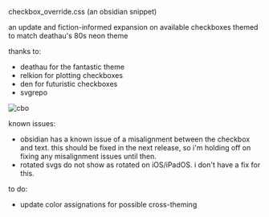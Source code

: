 checkbox_override.css (an obsidian snippet)



an update and fiction-informed expansion on available checkboxes themed to match deathau's 80s neon theme


thanks to:
- deathau for the fantastic theme
- relkion for plotting checkboxes
- den for futuristic checkboxes
- svgrepo


![cbo](https://user-images.githubusercontent.com/45466708/197516912-5e5751c9-d95b-40e2-8544-c93f67920503.png)



known issues:
- obsidian has a known issue of a misalignment between the checkbox and text. 
  this should be fixed in the next release, so i'm holding off on fixing any misalignment
  issues until then.
- rotated svgs do not show as rotated on iOS/iPadOS. i don't have a fix for this.


to do:
- update color assignations for possible cross-theming
